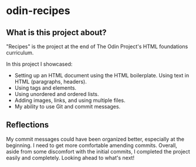 # odin-recipes

<h2>What is this project about?</h2>

<p>"Recipes" is the project at the end of The Odin Project's HTML foundations curriculum.</p>

<p>In this project I showcased:

<ul> 

<li>Setting up an HTML document using the HTML boilerplate.
Using text in HTML (paragraphs, headers).</li>

<li>Using tags and elements.</li>

<li>Using unordered and ordered lists.</li>

<li>Adding images, links, and using multiple files.</li>

<li>My ability to use Git and commit messages.</li>

</ul>

<h2>Reflections</h2

<p>My commit messages could have been organized better, especially at the beginning. I need to get more comfortable amending commits. Overall, aside from some discomfort with the initial commits, I completed the project easily and completely. Looking ahead to what's next!</p>  
